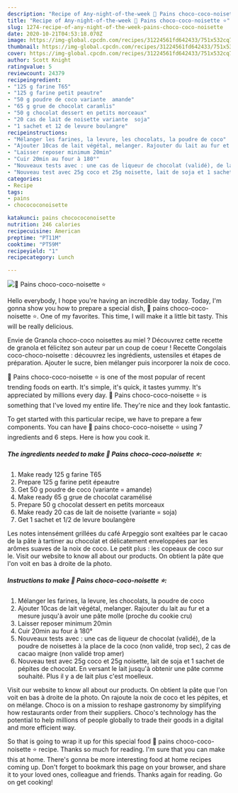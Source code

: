 ```yaml
---
description: "Recipe of Any-night-of-the-week 🌺 Pains choco-coco-noisette ⭐"
title: "Recipe of Any-night-of-the-week 🌺 Pains choco-coco-noisette ⭐"
slug: 1274-recipe-of-any-night-of-the-week-pains-choco-coco-noisette
date: 2020-10-21T04:53:18.070Z
image: https://img-global.cpcdn.com/recipes/31224561fd642433/751x532cq70/🌺-pains-choco-coco-noisette-⭐-photo-principale-de-la-recette.jpg
thumbnail: https://img-global.cpcdn.com/recipes/31224561fd642433/751x532cq70/🌺-pains-choco-coco-noisette-⭐-photo-principale-de-la-recette.jpg
cover: https://img-global.cpcdn.com/recipes/31224561fd642433/751x532cq70/🌺-pains-choco-coco-noisette-⭐-photo-principale-de-la-recette.jpg
author: Scott Knight
ratingvalue: 5
reviewcount: 24379
recipeingredient:
- "125 g farine T65"
- "125 g farine petit peautre"
- "50 g poudre de coco variante  amande"
- "65 g grue de chocolat caramlis"
- "50 g chocolat dessert en petits morceaux"
- "20 cas de lait de noisette variante  soja"
- "1 sachet et 12 de levure boulangre"
recipeinstructions:
- "Mélanger les farines, la levure, les chocolats, la poudre de coco"
- "Ajouter 10cas de lait végétal, melanger. Rajouter du lait au fur et a mesure jusqu&#39;à avoir une pâte molle (proche du cookie cru)"
- "Laisser reposer minimum 20min"
- "Cuir 20min au four à 180°"
- "Nouveaux tests avec : une cas de liqueur de chocolat (validé), de la poudre de noisettes à la place de la coco (non validé, trop sec), 2 cas de cacao maigre (non validé trop amer)"
- "Nouveau test avec 25g coco et 25g noisette, lait de soja et 1 sachet de pépites de chocolat. En versant le lait jusqu&#39;à obtenir une pâte comme souhaité. Plus il y a de lait plus c&#39;est moelleux."
categories:
- Recipe
tags:
- pains
- chocococonoisette

katakunci: pains chocococonoisette 
nutrition: 246 calories
recipecuisine: American
preptime: "PT11M"
cooktime: "PT59M"
recipeyield: "1"
recipecategory: Lunch

---
```



![🌺 Pains choco-coco-noisette ⭐](https://img-global.cpcdn.com/recipes/31224561fd642433/751x532cq70/🌺-pains-choco-coco-noisette-⭐-photo-principale-de-la-recette.jpg)

Hello everybody, I hope you're having an incredible day today. Today, I'm gonna show you how to prepare a special dish, 🌺 pains choco-coco-noisette ⭐. One of my favorites. This time, I will make it a little bit tasty. This will be really delicious.

Envie de Granola choco-coco noisettes au miel ? Découvrez cette recette de granola et félicitez son auteur par un coup de coeur ! Recette Congolais coco-choco-noisette : découvrez les ingrédients, ustensiles et étapes de préparation. Ajouter le sucre, bien mélanger puis incorporer la noix de coco.

🌺 Pains choco-coco-noisette ⭐ is one of the most popular of recent trending foods on earth. It's simple, it's quick, it tastes yummy. It's appreciated by millions every day. 🌺 Pains choco-coco-noisette ⭐ is something that I've loved my entire life. They're nice and they look fantastic.


To get started with this particular recipe, we have to prepare a few components. You can have 🌺 pains choco-coco-noisette ⭐ using 7 ingredients and 6 steps. Here is how you cook it.

<!--inarticleads1-->

##### The ingredients needed to make 🌺 Pains choco-coco-noisette ⭐:

1. Make ready 125 g farine T65
1. Prepare 125 g farine petit épeautre
1. Get 50 g poudre de coco (variante = amande)
1. Make ready 65 g grue de chocolat caramélisé
1. Prepare 50 g chocolat dessert en petits morceaux
1. Make ready 20 cas de lait de noisette (variante = soja)
1. Get 1 sachet et 1/2 de levure boulangère


Les notes intensément grillées du café Arpeggio sont exaltées par le cacao de la pâte à tartiner au chocolat et délicatement enveloppées par les arômes suaves de la noix de coco. Le petit plus : les copeaux de coco sur le. Visit our website to know all about our products. On obtient la pâte que l&#39;on voit en bas à droite de la photo. 

<!--inarticleads2-->

##### Instructions to make 🌺 Pains choco-coco-noisette ⭐:

1. Mélanger les farines, la levure, les chocolats, la poudre de coco
1. Ajouter 10cas de lait végétal, melanger. Rajouter du lait au fur et a mesure jusqu&#39;à avoir une pâte molle (proche du cookie cru)
1. Laisser reposer minimum 20min
1. Cuir 20min au four à 180°
1. Nouveaux tests avec : une cas de liqueur de chocolat (validé), de la poudre de noisettes à la place de la coco (non validé, trop sec), 2 cas de cacao maigre (non validé trop amer)
1. Nouveau test avec 25g coco et 25g noisette, lait de soja et 1 sachet de pépites de chocolat. En versant le lait jusqu&#39;à obtenir une pâte comme souhaité. Plus il y a de lait plus c&#39;est moelleux.


Visit our website to know all about our products. On obtient la pâte que l&#39;on voit en bas à droite de la photo. On rajoute la noix de coco et les pépites, et on mélange. Choco is on a mission to reshape gastronomy by simplifying how restaurants order from their suppliers. Choco&#39;s technology has the potential to help millions of people globally to trade their goods in a digital and more efficient way. 

So that is going to wrap it up for this special food 🌺 pains choco-coco-noisette ⭐ recipe. Thanks so much for reading. I'm sure that you can make this at home. There's gonna be more interesting food at home recipes coming up. Don't forget to bookmark this page on your browser, and share it to your loved ones, colleague and friends. Thanks again for reading. Go on get cooking!
